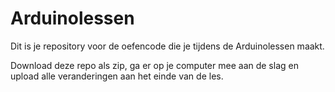 # Arduinolessen
Dit is je repository voor de oefencode die je tijdens de Arduinolessen maakt.

Download deze repo als zip, ga er op je computer mee aan de slag en upload alle veranderingen aan het einde van de les.
